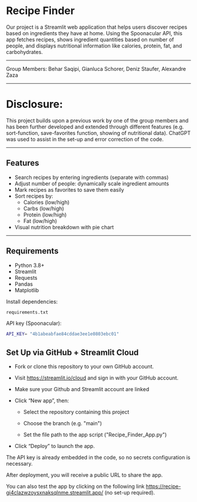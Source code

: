 # Recipe Finder

Our project is a Streamlit web application that helps users discover recipes based on ingredients they have at home. Using the Spoonacular API, this app fetches recipes, shows ingredient quantities based on number of people, and displays nutritional information like calories, protein, fat, and carbohydrates.

--- 

Group Members: Behar Saqipi, Gianluca Schorer, Deniz Staufer, Alexandre Zaza

---

# Disclosure: 

This project builds upon a previous work by one of the group members and has been further developed and extended through different features (e.g. sort-function, save-favorites function, showing of nutritional data). ChatGPT was used to assist in the set-up and error correction of the code.

---

## Features

- Search recipes by entering ingredients (separate with commas)
- Adjust number of people: dynamically scale ingredient amounts
- Mark recipes as favorites to save them easily
- Sort recipes by:
  - Calories (low/high)
  - Carbs (low/high)
  - Protein (low/high)
  - Fat (low/high)
- Visual nutrition breakdown with pie chart

---

## Requirements

- Python 3.8+
- Streamlit
- Requests
- Pandas
- Matplotlib

Install dependencies:

```bash
requirements.txt
```

API key (Spoonacular):

```bash
API_KEY= "4b1abeabfae84cddae3ee1e0803ebc01"
```

## Set Up via GitHub + Streamlit Cloud

- Fork or clone this repository to your own GitHub account.

- Visit https://streamlit.io/cloud and sign in with your GitHub account.

- Make sure your Github and Streamlit account are linked

- Click “New app”, then:

    - Select the repository containing this project

    - Choose the branch (e.g. "main")

    - Set the file path to the app script ("Recipe_Finder_App.py")

- Click “Deploy” to launch the app.

The API key is already embedded in the code, so no secrets configuration is necessary.

After deployment, you will receive a public URL to share the app.

You can also test the app by clicking on the following link https://recipe-gi4clazwzoysxnaksqlnme.streamlit.app/ (no set-up required).
